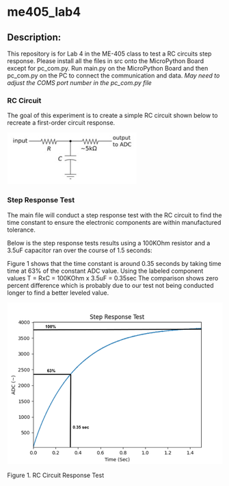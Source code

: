 # me405_lab4
## Description:
This repository is for Lab 4 in the ME-405 class to test a RC circuits step response.
Please install all the files in src onto the MicroPython Board except for pc_com.py.
Run main.py on the MicroPython Board and then pc_com.py on the PC to connect the communication and data.
*May need to adjust the COMS port number in the pc_com.py file*

### RC Circuit
The goal of this experiment is to create a simple RC circuit shown below to recreate a first-order circuit response.

![test](RC_Circuit.JPG)

### Step Response Test
The main file will conduct a step response test with the RC circuit to find the time constant to ensure the electronic components are within manufactured tolerance.

Below is the step response tests results using a 100KOhm resistor and a 3.5uF capacitor ran over the course of 1.5 seconds:

Figure 1 shows that the time constant is around 0.35 seconds by taking time time at 63% of the constant ADC value.
Using the labeled component values T = RxC = 100KOhm x 3.5uF = 0.35sec
The comparison shows zero percent difference which is probably due to our test not being conducted longer to find a better leveled value.


![test](1.5sec_100KOhm_3.5uF.png)

Figure 1. RC Circuit Response Test

